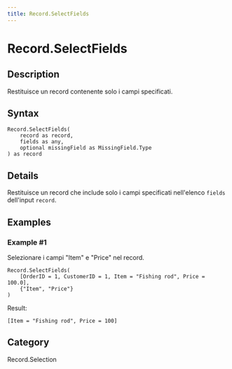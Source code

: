 ```yaml
---
title: Record.SelectFields
---
```


# Record.SelectFields


## Description

Restituisce un record contenente solo i campi specificati.


## Syntax

```powerquery
Record.SelectFields(
    record as record,
    fields as any,
    optional missingField as MissingField.Type
) as record
```


## Details

Restituisce un record che include solo i campi specificati nell'elenco <code>fields</code> dell'input <code>record</code>.


## Examples

### Example #1 
Selezionare i campi &#34;Item&#34; e &#34;Price&#34; nel record.
```powerquery
Record.SelectFields(
    [OrderID = 1, CustomerID = 1, Item = "Fishing rod", Price = 100.0],
    {"Item", "Price"}
)
```

Result: 
```powerquery
[Item = "Fishing rod", Price = 100]
```




## Category
Record.Selection
